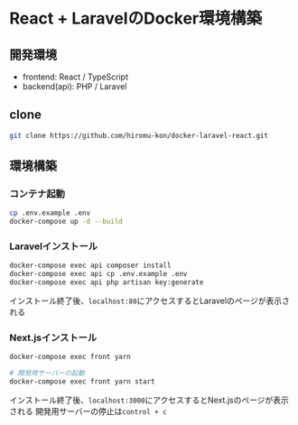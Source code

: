 # React + LaravelのDocker環境構築

## 開発環境
* frontend: React / TypeScript
* backend(api): PHP / Laravel

## clone
```sh
git clone https://github.com/hiromu-kon/docker-laravel-react.git
```

## 環境構築

### コンテナ起動
```sh
cp .env.example .env
docker-compose up -d --build
```

### Laravelインストール
```sh
docker-compose exec api composer install
docker-compose exec api cp .env.example .env
docker-compose exec api php artisan key:generate
```

インストール終了後、`localhost:80`にアクセスするとLaravelのページが表示される

### Next.jsインストール
```sh
docker-compose exec front yarn

# 開発用サーバーの起動
docker-compose exec front yarn start
```

インストール終了後、`localhost:3000`にアクセスするとNext.jsのページが表示される
開発用サーバーの停止は`control + c`

